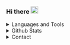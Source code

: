 ### Hi there <img src = "https://raw.githubusercontent.com/MartinHeinz/MartinHeinz/master/wave.gif" width = 20px> 

<!--
**andreluizzg/andreluizzg** is a ✨ _special_ ✨ repository because its `README.md` (this file) appears on your GitHub profile.

Here are some ideas to get you started:

- 🔭 I’m currently working on ...
- 🌱 I’m currently learning ...
- 👯 I’m looking to collaborate on ...
- 🤔 I’m looking for help with ...
- 💬 Ask me about ...
- 📫 How to reach me: ...
- 😄 Pronouns: ...
- ⚡ Fun fact: ...
-->



<details>
    <summary> Languages and Tools </summary>
    <br>
        <p align="center">
            <a href="https://www.python.org/">
                <img src="https://cdn.jsdelivr.net/gh/devicons/devicon/icons/python/python-original.svg" alt="Python" height="40" width="40" />
            </a>
        </p>
    <br>
</details>

<details>
    <summary> Github Stats </summary>
    <br>
        <p align="center">
            <a href="https://github.com/andreluizzg">
                <img alt="andreluizzg's Github Stats" src="https://github-readme-stats.vercel.app/api?username=andreluizzg&theme=github_dark&show_icons=true&line_height=27&count_private=true" height="180em" />
            </a>
        </p>
    <br>
</details>
<details>
    <summary> Contact </summary>
    <br>
        <p align="center">
            <a href="mailto:">
                <img src="https://img.shields.io/badge/Gmail-D14836?style=for-the-badge&logo=gmail&logoColor=white" alt="Mail"/>
            </a>
            <a href="https://www.linkedin.com/in//">
                <img src="https://img.shields.io/badge/LinkedIn-0077B5?style=for-the-badge&logo=linkedin&logoColor=white" alt="linkedin"/>
            </a>
        </p>
    <br>
</details>
